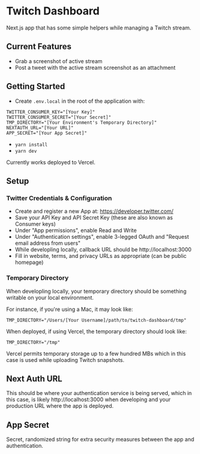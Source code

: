 # Twitch Dashboard

Next.js app that has some simple helpers while managing a Twitch stream.

## Current Features
- Grab a screenshot of active stream
- Post a tweet with the active stream screenshot as an attachment

## Getting Started
- Create `.env.local` in the root of the application with:
```
TWITTER_CONSUMER_KEY="[Your Key]"
TWITTER_CONSUMER_SECRET="[Your Secret]"
TMP_DIRECTORY="[Your Environment's Temporary Directory]"
NEXTAUTH_URL="[Your URL]"
APP_SECRET="[Your App Secret]"
```
- `yarn install`
- `yarn dev`

Currently works deployed to Vercel.

## Setup

### Twitter Credentials & Configuration
- Create and register a new App at: https://developer.twitter.com/
- Save your API Key and API Secret Key (these are also known as Consumer keys)
- Under "App permissions", enable Read and Write
- Under "Authentication settings", enable 3-legged OAuth and "Request email address from users"
- While developling locally, callback URL should be http://localhost:3000
- Fill in website, terms, and privacy URLs as appropriate (can be public homepage)

### Temporary Directory
When developling locally, your temporary directory should be something writable on your local environment.

For instance, if you're using a Mac, it may look like:
```
TMP_DIRECTORY="/Users/[Your Username]/path/to/twitch-dashboard/tmp"
```

When deployed, if using Vercel, the temporary directory should look like:
```
TMP_DIRECTORY="/tmp"
```

Vercel permits temporary storage up to a few hundred MBs which in this case is used while uploading Twitch snapshots.

## Next Auth URL
This should be where your authentication service is being served, which in this case, is likely http://localhost:3000 when developing and your production URL where the app is deployed.

## App Secret
Secret, randomized string for extra security measures between the app and authentication.